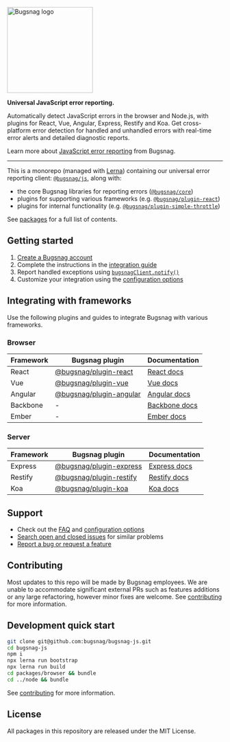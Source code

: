 <img src="https://user-images.githubusercontent.com/609579/42215465-7223c4a4-7eb6-11e8-8b4c-9d7b30dfeb88.png" alt="Bugsnag logo" width="200"/>

**Universal JavaScript error reporting.**

Automatically detect JavaScript errors in the browser and Node.js, with plugins for React, Vue, Angular, Express, Restify and Koa. Get cross-platform error detection for handled and unhandled errors with real-time error alerts and detailed diagnostic reports.

Learn more about [JavaScript error reporting](https://www.bugsnag.com/platforms/javascript/) from Bugsnag.

---

This is a monorepo (managed with [Lerna](https://lernajs.io/)) containing our universal error reporting client: [`@bugsnag/js`](/packages/js), along with:

- the core Bugsnag libraries for reporting errors ([`@bugsnag/core`](/packages/core))
- plugins for supporting various frameworks (e.g. [`@bugsnag/plugin-react`](/packages/plugin-react))
- plugins for internal functionality (e.g. [`@bugsnag/plugin-simple-throttle`](/packages/plugin-simple-throttle))

See [packages](/packages) for a full list of contents.

## Getting started

1. [Create a Bugsnag account](https://www.bugsnag.com)
2. Complete the instructions in the [integration guide](https://docs.bugsnag.com/platforms/browsers/)
3. Report handled exceptions using
   [`bugsnagClient.notify()`](https://docs.bugsnag.com/platforms/browsers/js/#reporting-handled-exceptions)
4. Customize your integration using the
   [configuration options](https://docs.bugsnag.com/platforms/browsers/js/configuration-options/)

## Integrating with frameworks

Use the following plugins and guides to integrate Bugsnag with various frameworks.

### Browser

| Framework  | Bugsnag plugin | Documentation |
| ---------- | -------------- | --------------|
| React | [@bugsnag/plugin-react](#TODO) | [React docs](#TODO)
| Vue | [@bugsnag/plugin-vue](#TODO) | [Vue docs](#TODO)
| Angular | [@bugsnag/plugin-angular](#TODO) | [Angular docs](#TODO)
| Backbone | - | [Backbone docs](#TODO) |
| Ember | - | [Ember docs](#TODO) |

### Server

| Framework  | Bugsnag plugin | Documentation |
| ---------- | -------------- | --------------|
| Express | [@bugsnag/plugin-express](#TODO)  | [Express docs](#TODO) |
| Restify | [@bugsnag/plugin-restify](#TODO)  | [Restify docs](#TODO) |
| Koa | [@bugsnag/plugin-koa](#TODO)  | [Koa docs](#TODO) |

## Support

* Check out the [FAQ](#TODO) and [configuration options](#TODO)
* [Search open and closed issues](#TODO) for similar problems
* [Report a bug or request a feature](#TODO)

## Contributing

Most updates to this repo will be made by Bugsnag employees. We are unable to accommodate significant external PRs such as features additions or any large refactoring, however minor fixes are welcome. See [contributing](CONTRIBUTING.md) for more information.

## Development quick start

```sh
git clone git@github.com:bugsnag/bugsnag-js.git
cd bugsnag-js
npm i
npx lerna run bootstrap
npx lerna run build
cd packages/browser && bundle
cd ../node && bundle
```

See [contributing](CONTRIBUTING.md) for more information.

## License

All packages in this repository are released under the MIT License.
